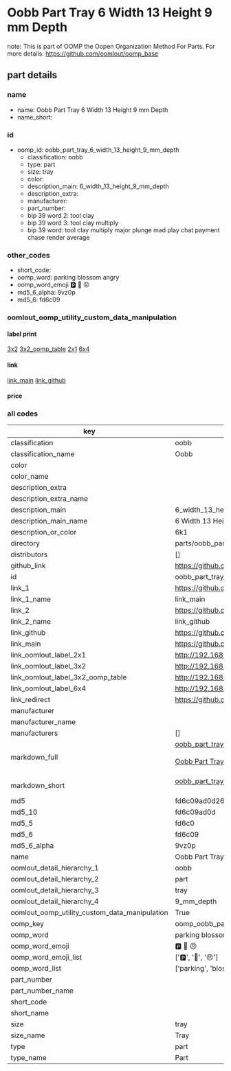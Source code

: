 # Oobb Part Tray 6 Width 13 Height 9 mm Depth  

note: This is part of OOMP the Oopen Organization Method For Parts. For more details: https://github.com/oomlout/oomp_base

##  part details
  







### name
* name: Oobb Part Tray 6 Width 13 Height 9 mm Depth
* name_short: 
### id
* oomp_id: oobb_part_tray_6_width_13_height_9_mm_depth
  * classification: oobb
  * type: part
  * size: tray
  * color: 
  * description_main: 6_width_13_height_9_mm_depth
  * description_extra: 
  * manufacturer: 
  * part_number: 
  * bip 39 word 2: tool clay
  * bip 39 word 3: tool clay multiply
  * bip 39 word: tool clay multiply major plunge mad play chat payment chase render average

### other_codes
* short_code: 
* oomp_word: parking blossom angry
* oomp_word_emoji :parking: :blossom: :angry:
* md5_6_alpha: 9vz0p
* md5_6: fd6c09






### oomlout_oomp_utility_custom_data_manipulation
#### label print
[3x2](http://192.168.1.245:1112/?label=oomp%209vz0p)
[3x2_oomp_table](http://192.168.1.108:1112/?label=oomp%209vz0p)
[2x1](http://192.168.1.242:1112/?label=oomp%209vz0p)
[6x4](http://192.168.1.55:1112/?label=oomp%209vz0p)    

#### link

[link_main](https://github.com/oomlout/oomlout_oomp_version_1_messy/tree/main/parts/oobb_part_tray_6_width_13_height_9_mm_depth) [link_github](https://github.com/oomlout/oomlout_oomp_version_1_messy/tree/main/parts/oobb_part_tray_6_width_13_height_9_mm_depth)                             

#### price







### all codes 
| key | value |  
| --- | --- |  
| classification | oobb |  
| classification_name | Oobb |  
| color |  |  
| color_name |  |  
| description_extra |  |  
| description_extra_name |  |  
| description_main | 6_width_13_height_9_mm_depth |  
| description_main_name | 6 Width 13 Height 9 mm Depth |  
| description_or_color | 6k1 |  
| directory | parts/oobb_part_tray_6_width_13_height_9_mm_depth |  
| distributors | [] |  
| github_link | https://github.com/oomlout/oomlout_oomp_part_src/tree/main/parts/oobb_part_tray_6_width_13_height_9_mm_depth |  
| id | oobb_part_tray_6_width_13_height_9_mm_depth |  
| link_1 | https://github.com/oomlout/oomlout_oomp_version_1_messy/tree/main/parts/oobb_part_tray_6_width_13_height_9_mm_depth |  
| link_1_name | link_main |  
| link_2 | https://github.com/oomlout/oomlout_oomp_version_1_messy/tree/main/parts/oobb_part_tray_6_width_13_height_9_mm_depth |  
| link_2_name | link_github |  
| link_github | https://github.com/oomlout/oomlout_oomp_version_1_messy/tree/main/parts/oobb_part_tray_6_width_13_height_9_mm_depth |  
| link_main | https://github.com/oomlout/oomlout_oomp_version_1_messy/tree/main/parts/oobb_part_tray_6_width_13_height_9_mm_depth |  
| link_oomlout_label_2x1 | http://192.168.1.242:1112/?label=oomp%209vz0p |  
| link_oomlout_label_3x2 | http://192.168.1.245:1112/?label=oomp%209vz0p |  
| link_oomlout_label_3x2_oomp_table | http://192.168.1.108:1112/?label=oomp%209vz0p |  
| link_oomlout_label_6x4 | http://192.168.1.55:1112/?label=oomp%209vz0p |  
| link_redirect | https://github.com/oomlout/oomlout_oomp_version_1_messy/tree/main/parts/oobb_part_tray_6_width_13_height_9_mm_depth |  
| manufacturer |  |  
| manufacturer_name |  |  
| manufacturers | [] |  
| markdown_full | [oobb_part_tray_6_width_13_height_9_mm_depth](none)<br>[](none)<br>[Oobb Part Tray 6 Width 13 Height 9 Mm Depth](none)<br><br> |  
| markdown_short | [oobb_part_tray_6_width_13_height_9_mm_depth](none)<br><br> |  
| md5 | fd6c09ad0d26d4ca16d3786722ca8f25 |  
| md5_10 | fd6c09ad0d |  
| md5_5 | fd6c0 |  
| md5_6 | fd6c09 |  
| md5_6_alpha | 9vz0p |  
| name | Oobb Part Tray 6 Width 13 Height 9 mm Depth |  
| oomlout_detail_hierarchy_1 | oobb |  
| oomlout_detail_hierarchy_2 | part |  
| oomlout_detail_hierarchy_3 | tray |  
| oomlout_detail_hierarchy_4 | 9_mm_depth |  
| oomlout_oomp_utility_custom_data_manipulation | True |  
| oomp_key | oomp_oobb_part_tray_6_width_13_height_9_mm_depth |  
| oomp_word | parking blossom angry |  
| oomp_word_emoji | :parking: :blossom: :angry: |  
| oomp_word_emoji_list | [':parking:', ':blossom:', ':angry:'] |  
| oomp_word_list | ['parking', 'blossom', 'angry'] |  
| part_number |  |  
| part_number_name |  |  
| short_code |  |  
| short_name |  |  
| size | tray |  
| size_name | Tray |  
| type | part |  
| type_name | Part |  
